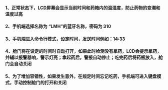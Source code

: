 #### 1、正常状态下，LCD屏幕会显示当前时间和药箱内的温湿度，防止药物的变潮和温度过高
#### 2、手机端选择名称为 “LMH”的蓝牙名称，密码为 310
#### 3、手机端进入命令行模式，设定时间，发送时间例如：14:33
#### 4、舱门将在设定的时间时自动打开，如果此时检测没有拿药，LCD会提示拿药，并辅以报警器响，警示灯亮；拿起药后，警报自动停止；吃完药后将药瓶放入，舱门会自动关闭 
#### 5、为了增加容错性，如果发生意外，在规定时间忘记吃药，手机端可进入键盘模式，手动控制舱门的打开和关闭
